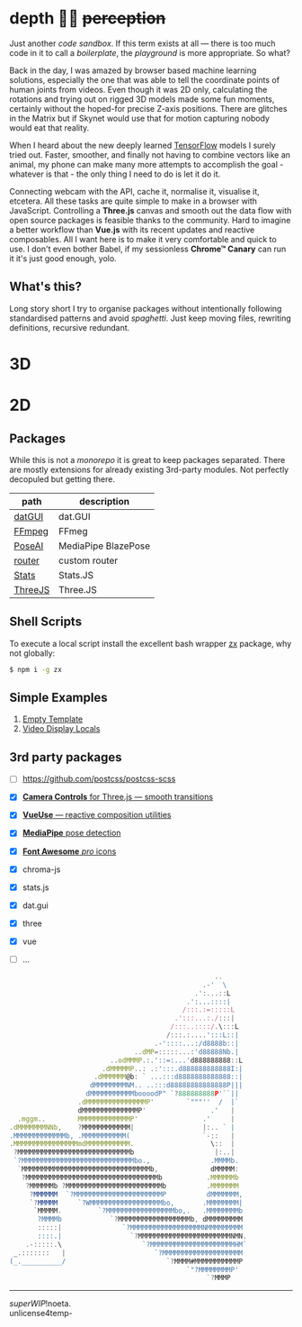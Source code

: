 # depth 🧘‍♀️ ~~perception~~

Just another _code sandbox_. If this term exists at all — there is too much code in it to call a _boilerplate_, the _playground_ is more appropriate. So what?

Back in the day, I was amazed by browser based machine learning solutions, especially the one that was able to tell the coordinate points of human joints from videos. Even though it was 2D only, calculating the rotations and trying out on rigged 3D models made some fun moments, certainly without the hoped-for precise Z-axis positions. There are glitches in the Matrix but if Skynet would use that for motion capturing nobody would eat that reality.

When I heard about the new deeply learned [TensorFlow](https://blog.tensorflow.org/2021/05/high-fidelity-pose-tracking-with-mediapipe-blazepose-and-tfjs.html) models I surely tried out. Faster, smoother, and finally not having to combine vectors like an animal, my phone can make many more attempts to accomplish the goal - whatever is that - the only thing I need to do is let it do it.

Connecting webcam with the API, cache it, normalise it, visualise it, etcetera. All these tasks are quite simple to make in a browser with JavaScript. Controlling a **Three.js** canvas and smooth out the data flow with open source packages is feasible thanks to the community. Hard to imagine a better workflow than **Vue.js** with its recent updates and reactive composables. All I want here is to make it very comfortable and quick to use. I don't even bother Babel, if my sessionless **Chrome™ Canary** can run it it's just good enough, yolo.

## What's this?

Long story short I try to organise packages without intentionally following standardised patterns and avoid _spaghetti_. Just keep moving files, rewriting definitions, recursive redundant.

# 3D

# 2D

## Packages

While this is not a _monorepo_ it is great to keep packages separated. There are mostly extensions for already existing 3rd-party modules. Not perfectly decopuled but getting there.

| path   | description |
| ------ | ----------- |
| [datGUI](./dat.GUI) | dat.GUI |
| [FFmpeg](./FFmpeg) | FFmeg |
| [PoseAI](./PoseAI) | MediaPipe BlazePose |
| [router](./router) | custom router |
| [Stats](./Stats) | Stats.JS |
| [ThreeJS](./ThreeJS) | Three.JS |


## Shell Scripts

To execute a local script install the excellent bash wrapper [zx](https://github.com/google/zx) package, why not globally:

```sh
$ npm i -g zx
```

## Simple Examples

1. [Empty Template](src/components/pages/EmptyTemplate.vue)
1. [Video Display Locals](src/components/pages/VideoDisplayLocals.vue)

## 3rd party packages

- [ ] https://github.com/postcss/postcss-scss

- [x] [**Camera Controls** for Three.js — smooth transitions](https://github.com/yomotsu/camera-controls)
- [x] [**VueUse** — reactive composition utilities](https://vueuse.org/)
- [x] [**MediaPipe** pose detection](https://google.github.io/mediapipe/solutions/pose.html)
- [x] [**Font Awesome** _pro_ icons](https://fontawesome.com/v6.0/icons)
- [x] chroma-js
- [x] stats.js
- [x] dat.gui
- [x] three
- [x] vue
- [ ] ...

```js
                                                   ..
                                                .-'  \
                                              .':...::L
                                            .':...::::|
                                           /:::.:=:::::L
                                         .':::...:./:::|
                                        /:::..::::/.\:::L
                                       /:::.:....':::L::|
                                    .-'::::...:/d8888b::|
                               ..dMP=:::::...:'d88888Nb.|
                         ..odMMMP.:.'::=:...'d888888888::L
                       .dMMMMMP..: .:':::.d888888888888I:|
                     .dMMMMMM@b: ` ...:::d8888888888888::|
                    dMMMMMMMMNM.. ..:::d88888888888888P|||
                   dMMMMMMMMMMMboooodP" `?888888888P'``||
                 .dMMMMMMMMMMMMMMMP'        `"""''  /  |`
                 dMMMMMMMMMMMMMMP'                .'   |
  .mggm..        MMMMMMMMMMMMMP'                .'     |
.dMMMMMMMNNb,    ?MMMMMMMMMMMM|                 |:.. ` |
.MMMMMMMMMMMMMb, .MMMMMMMMMMM(                  `-::   |
.MMMMMMMMMMMMMMMMmdMMMMMMMMMMM.                   \::  |
 ?MMMMMMMMMMMMMMMMMMMMMMMMMMMMb                    |:..|
 `?MMMMMMMMMMMMMMMMMMMMMMMMMMMMbo.,               .MMMMb.
  `MMMMMMMMMMMMMMMMMMMMMMMMMMMMMMMMb,             dMMMMM:
   ?MMMMMMMMMMMMMMMMMMMMMMMMMMMMMMMMMb           .MMMMMMb
    ?MMMMMMb ?MMMMMMMMMMMMMMMMMMMMMMMMb          .MMMMMMM
     ?MMMMMM  `?MMMMMMMMMMMMMMMMMMMMMMP          dMMMMMMM,
     `?MMMMM     `?WMMMMMMMMMMMMMMMMMMbo,       .MMMMMMMM|
      `MMMMM.         `?MMMMMMMMMMMMMMMMMbo,.   .MMMMMMMMb
       ?MMMMb            `?MMMMMMMMMMMMMMMMMMb, dMMMMMMMMM
       :::::|               `?MMMMMMMMMMMMMMMMMMNMMMMMMMMM
       ::::.|                 `?MMMMMMMMMMMMMMMMMMMMMMMNMN.
    .-:::::.\                    `?MMMMMMMMMMMMMMMMMMMMMHM`
 _.:::::::   |                      `?MMMMMMMMMMMMMMMMMMMM
(_.__________/                         `?MMMM#MMMMMMMMMMMP
                                            `"?MMMMMMMMP'
                                                 `?MMMP
```

---
_superWIP_!noeta.\
unlicense4temp-
